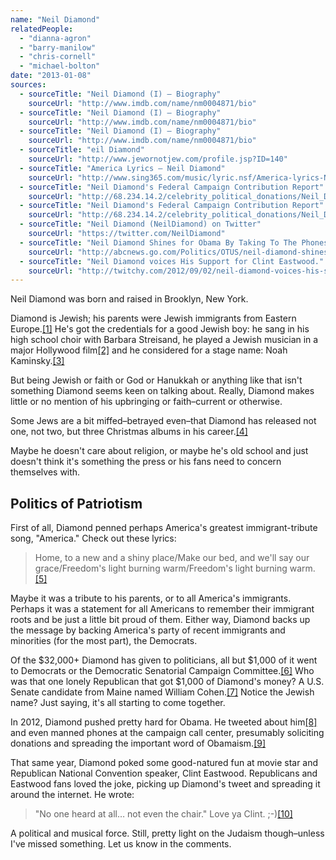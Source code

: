 ```yaml
---
name: "Neil Diamond"
relatedPeople:
  - "dianna-agron"
  - "barry-manilow"
  - "chris-cornell"
  - "michael-bolton"
date: "2013-01-08"
sources:
  - sourceTitle: "Neil Diamond (I) – Biography"
    sourceUrl: "http://www.imdb.com/name/nm0004871/bio"
  - sourceTitle: "Neil Diamond (I) – Biography"
    sourceUrl: "http://www.imdb.com/name/nm0004871/bio"
  - sourceTitle: "Neil Diamond (I) – Biography"
    sourceUrl: "http://www.imdb.com/name/nm0004871/bio"
  - sourceTitle: "eil Diamond"
    sourceUrl: "http://www.jewornotjew.com/profile.jsp?ID=140"
  - sourceTitle: "America Lyrics – Neil Diamond"
    sourceUrl: "http://www.sing365.com/music/lyric.nsf/America-lyrics-Neil-Diamond/1FDC2C80119D090A4825696900168500"
  - sourceTitle: "Neil Diamond's Federal Campaign Contribution Report"
    sourceUrl: "http://68.234.14.2/celebrity_political_donations/Neil_Diamond.php"
  - sourceTitle: "Neil Diamond's Federal Campaign Contribution Report"
    sourceUrl: "http://68.234.14.2/celebrity_political_donations/Neil_Diamond.php"
  - sourceTitle: "Neil Diamond (NeilDiamond) on Twitter"
    sourceUrl: "https://twitter.com/NeilDiamond"
  - sourceTitle: "Neil Diamond Shines for Obama By Taking To The Phones"
    sourceUrl: "http://abcnews.go.com/Politics/OTUS/neil-diamond-shines-obama-taking-phones/story?id=17646608#.UNqOVbYZ-Bg"
  - sourceTitle: "Neil Diamond voices His Support for Clint Eastwood."
    sourceUrl: "http://twitchy.com/2012/09/02/neil-diamond-voices-his-support-for-clint-eastwood/"
---
```


Neil Diamond was born and raised in Brooklyn, New York.

Diamond is Jewish; his parents were Jewish immigrants from Eastern Europe.<a class="source-citation" href="http://www.imdb.com/name/nm0004871/bio" title="Neil Diamond (I) – Biography">[1]</a> He's got the credentials for a good Jewish boy: he sang in his high school choir with Barbara Streisand, he played a Jewish musician in a major Hollywood film<a class="source-citation" href="http://www.imdb.com/name/nm0004871/bio" title="Neil Diamond (I) – Biography">[2]</a> and he considered for a stage name: Noah Kaminsky.<a class="source-citation" href="http://www.imdb.com/name/nm0004871/bio" title="Neil Diamond (I) – Biography">[3]</a>

But being Jewish or faith or God or Hanukkah or anything like that isn't something Diamond seems keen on talking about. Really, Diamond makes little or no mention of his upbringing or faith–current or otherwise.

Some Jews are a bit miffed–betrayed even–that Diamond has released not one, not two, but three Christmas albums in his career.<a class="source-citation" href="http://www.jewornotjew.com/profile.jsp?ID=140" title="eil Diamond">[4]</a>

Maybe he doesn't care about religion, or maybe he's old school and just doesn't think it's something the press or his fans need to concern themselves with.


## Politics of Patriotism

First of all, Diamond penned perhaps America's greatest immigrant-tribute song, "America." Check out these lyrics:

>Home, to a new and a shiny place/Make our bed, and we'll say our grace/Freedom's light burning warm/Freedom's light burning warm.<a class="source-citation" href="http://www.sing365.com/music/lyric.nsf/America-lyrics-Neil-Diamond/1FDC2C80119D090A4825696900168500" title="America Lyrics – Neil Diamond">[5]</a>

Maybe it was a tribute to his parents, or to all America's immigrants. Perhaps it was a statement for all Americans to remember their immigrant roots and be just a little bit proud of them. Either way, Diamond backs up the message by backing America's party of recent immigrants and minorities (for the most part), the Democrats.

Of the $32,000+ Diamond has given to politicians, all but $1,000 of it went to Democrats or the Democratic Senatorial Campaign Committee.<a class="source-citation" href="http://68.234.14.2/celebrity_political_donations/Neil_Diamond.php" title="Neil Diamond&apos;s Federal Campaign Contribution Report">[6]</a> Who was that one lonely Republican that got $1,000 of Diamond's money? A U.S. Senate candidate from Maine named William Cohen.<a class="source-citation" href="http://68.234.14.2/celebrity_political_donations/Neil_Diamond.php" title="Neil Diamond&apos;s Federal Campaign Contribution Report">[7]</a> Notice the Jewish name? Just saying, it's all starting to come together.

In 2012, Diamond pushed pretty hard for Obama. He tweeted about him<a class="source-citation" href="https://twitter.com/NeilDiamond" title="Neil Diamond (NeilDiamond) on Twitter">[8]</a> and even manned phones at the campaign call center, presumably soliciting donations and spreading the important word of Obamaism.<a class="source-citation" href="http://abcnews.go.com/Politics/OTUS/neil-diamond-shines-obama-taking-phones/story?id=17646608#.UNqOVbYZ-Bg" title="Neil Diamond Shines for Obama By Taking To The Phones">[9]</a>

That same year, Diamond poked some good-natured fun at movie star and Republican National Convention speaker, Clint Eastwood. Republicans and Eastwood fans loved the joke, picking up Diamond's tweet and spreading it around the internet. He wrote:

>"No one heard at all… not even the chair." Love ya Clint. ;-)<a class="source-citation" href="http://twitchy.com/2012/09/02/neil-diamond-voices-his-support-for-clint-eastwood/" title="Neil Diamond voices His Support for Clint Eastwood.">[10]</a>

A political and musical force. Still, pretty light on the Judaism though–unless I've missed something. Let us know in the comments.